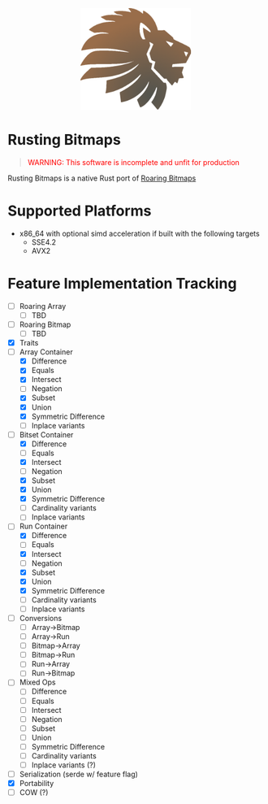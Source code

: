 <p align="center">
   <img src="res/rusting_bitmaps_logo_02.png" height="200">
</p>

# Rusting Bitmaps

><span style="color:red">WARNING: This software is incomplete and unfit for production</span>

Rusting Bitmaps is a native Rust port of [Roaring Bitmaps](https://roaringbitmap.org/)

# Supported Platforms
 - x86_64 with optional simd acceleration if built with the following targets
   - SSE4.2
   - AVX2

# Feature Implementation Tracking
 - [ ] Roaring Array
    - [ ] TBD
 - [ ] Roaring Bitmap
    - [ ] TBD
 - [x] Traits
 - [ ] Array Container
    - [x] Difference
    - [x] Equals
    - [x] Intersect
    - [ ] Negation
    - [x] Subset
    - [x] Union
    - [x] Symmetric Difference
    - [ ] Inplace variants
 - [ ] Bitset Container
    - [x] Difference
    - [ ] Equals
    - [x] Intersect
    - [ ] Negation
    - [x] Subset
    - [x] Union
    - [x] Symmetric Difference
    - [ ] Cardinality variants
    - [ ] Inplace variants
 - [ ] Run Container
    - [x] Difference
    - [ ] Equals
    - [x] Intersect
    - [ ] Negation
    - [x] Subset
    - [x] Union
    - [x] Symmetric Difference
    - [ ] Cardinality variants
    - [ ] Inplace variants
 - [ ] Conversions
    - [ ] Array->Bitmap
    - [ ] Array->Run
    - [ ] Bitmap->Array
    - [ ] Bitmap->Run
    - [ ] Run->Array
    - [ ] Run->Bitmap
 - [ ] Mixed Ops
    - [ ] Difference
    - [ ] Equals
    - [ ] Intersect
    - [ ] Negation
    - [ ] Subset
    - [ ] Union
    - [ ] Symmetric Difference
    - [ ] Cardinality variants
    - [ ] Inplace variants (?)
 - [ ] Serialization (serde w/ feature flag)
 - [x] Portability
 - [ ] COW (?)